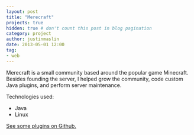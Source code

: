 ```yaml
---
layout: post
title: "Merecraft"
projects: true
hidden: true # don't count this post in blog pagination
category: project
author: justinmaslin
date: 2013-05-01 12:00
tag:
- web
---
```


Merecraft is a small community based around the popular game Minecraft. Besides founding the server, I helped grow the community, code custom Java plugins, and perform server maintenance.

Technologies used:
- Java
- Linux

[See some plugins on Github.](https://github.com/jmaslin?utf8=%E2%9C%93&tab=repositories&q=minecraft&type=&language=)
